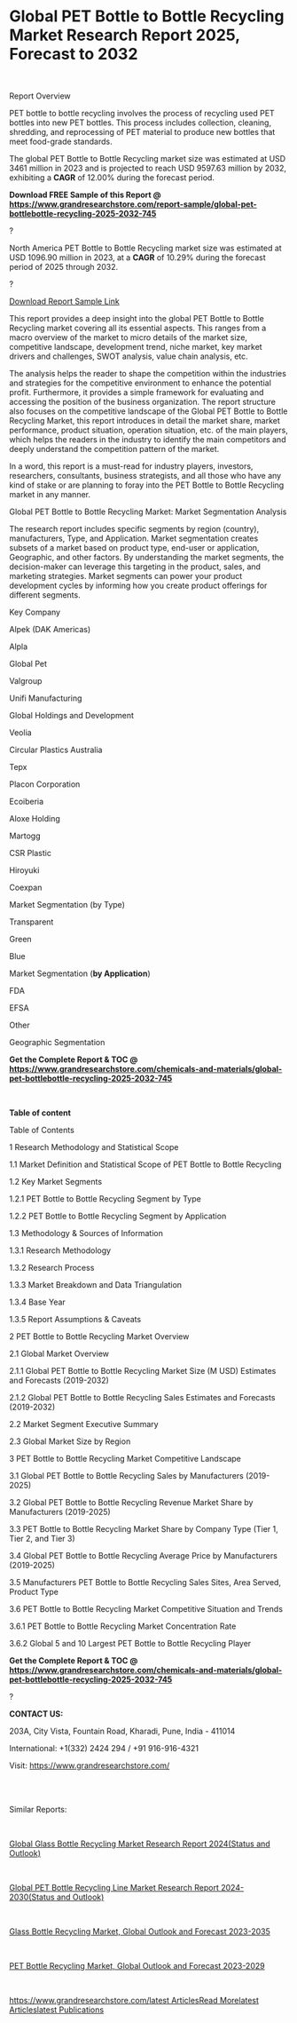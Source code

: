 <h1>Global PET Bottle to Bottle Recycling Market Research Report 2025, Forecast to 2032</h1><br/><p>Report Overview</p>
 
 
 
 <p>PET bottle to bottle recycling involves the process of recycling used PET bottles into new PET bottles. This process includes collection, cleaning, shredding, and reprocessing of PET material to produce new bottles that meet food-grade standards.</p>
 
 
 
 <p>The global PET Bottle to Bottle Recycling market size was estimated at USD 3461 million in 2023 and is projected to reach USD 9597.63 million by 2032, exhibiting a <strong>CAGR</strong> of 12.00% during the forecast period.</p>
 
 
 
 <div><b>Download FREE Sample of this Report @ <a href="https://www.grandresearchstore.com/report-sample/global-pet-bottlebottle-recycling-2025-2032-745">https://www.grandresearchstore.com/report-sample/global-pet-bottlebottle-recycling-2025-2032-745</a></b></div>
 
 
 
 <p>? </p>
 
 
 
 <p>North America PET Bottle to Bottle Recycling market size was estimated at USD 1096.90 million in 2023, at a <strong>CAGR</strong> of 10.29% during the forecast period of 2025 through 2032.</p>
 
 
 
 <p>? </p>
 
 
 
 <p><a href="https://www.grandresearchstore.com/mr-admin/report-sample/global-pet-bottlebottle-recycling-2025-2032-745">Download Report Sample Link</a></p>
 
 
 
 <p>This report provides a deep insight into the global PET Bottle to Bottle Recycling market covering all its essential aspects. This ranges from a macro overview of the market to micro details of the market size, competitive landscape, development trend, niche market, key market drivers and challenges, SWOT analysis, value chain analysis, etc.</p>
 
 
 
 <p>The analysis helps the reader to shape the competition within the industries and strategies for the competitive environment to enhance the potential profit. Furthermore, it provides a simple framework for evaluating and accessing the position of the business organization. The report structure also focuses on the competitive landscape of the Global PET Bottle to Bottle Recycling Market, this report introduces in detail the market share, market performance, product situation, operation situation, etc. of the main players, which helps the readers in the industry to identify the main competitors and deeply understand the competition pattern of the market.</p>
 
 
 
 <p>In a word, this report is a must-read for industry players, investors, researchers, consultants, business strategists, and all those who have any kind of stake or are planning to foray into the PET Bottle to Bottle Recycling market in any manner.</p>
 
 
 
 <p>Global PET Bottle to Bottle Recycling Market: Market Segmentation Analysis</p>
 
 
 
 <p>The research report includes specific segments by region (country), manufacturers, Type, and Application. Market segmentation creates subsets of a market based on product type, end-user or application, Geographic, and other factors. By understanding the market segments, the decision-maker can leverage this targeting in the product, sales, and marketing strategies. Market segments can power your product development cycles by informing how you create product offerings for different segments.</p>
 
 
 
 <p>Key Company</p>
 
 
 
 <p>Alpek (DAK Americas)</p>
 
 
 
 <p>Alpla</p>
 
 
 
 <p>Global Pet</p>
 
 
 
 <p>Valgroup</p>
 
 
 
 <p>Unifi Manufacturing</p>
 
 
 
 <p>Global Holdings and Development</p>
 
 
 
 <p>Veolia</p>
 
 
 
 <p>Circular Plastics Australia</p>
 
 
 
 <p>Tepx</p>
 
 
 
 <p>Placon Corporation</p>
 
 
 
 <p>Ecoiberia</p>
 
 
 
 <p>Aloxe Holding</p>
 
 
 
 <p>Martogg</p>
 
 
 
 <p>CSR Plastic</p>
 
 
 
 <p>Hiroyuki</p>
 
 
 
 <p>Coexpan</p>
 
 
 
 <p>Market Segmentation (by Type)</p>
 
 
 
 <p>Transparent</p>
 
 
 
 <p>Green</p>
 
 
 
 <p>Blue</p>
 
 
 
 <p>Market Segmentation (<strong>by Application</strong>)</p>
 
 
 
 <p>FDA</p>
 
 
 
 <p>EFSA</p>
 
 
 
 <p>Other</p>
 
 
 
 <p>Geographic Segmentation</p>
 
 
 
 <div><b>Get the Complete Report & TOC @ <a href="https://www.grandresearchstore.com/chemicals-and-materials/global-pet-bottlebottle-recycling-2025-2032-745">https://www.grandresearchstore.com/chemicals-and-materials/global-pet-bottlebottle-recycling-2025-2032-745</a></b></div>
 
 
 
 <p><br />
 
 <b>Table of content</b></p>
 
 
 
 <p>Table of Contents<br />
 
 1 Research Methodology and Statistical Scope<br />
 
 1.1 Market Definition and Statistical Scope of PET Bottle to Bottle Recycling<br />
 
 1.2 Key Market Segments<br />
 
 1.2.1 PET Bottle to Bottle Recycling Segment by Type<br />
 
 1.2.2 PET Bottle to Bottle Recycling Segment by Application<br />
 
 1.3 Methodology & Sources of Information<br />
 
 1.3.1 Research Methodology<br />
 
 1.3.2 Research Process<br />
 
 1.3.3 Market Breakdown and Data Triangulation<br />
 
 1.3.4 Base Year<br />
 
 1.3.5 Report Assumptions & Caveats<br />
 
 2 PET Bottle to Bottle Recycling Market Overview<br />
 
 2.1 Global Market Overview<br />
 
 2.1.1 Global PET Bottle to Bottle Recycling Market Size (M USD) Estimates and Forecasts (2019-2032)<br />
 
 2.1.2 Global PET Bottle to Bottle Recycling Sales Estimates and Forecasts (2019-2032)<br />
 
 2.2 Market Segment Executive Summary<br />
 
 2.3 Global Market Size by Region<br />
 
 3 PET Bottle to Bottle Recycling Market Competitive Landscape<br />
 
 3.1 Global PET Bottle to Bottle Recycling Sales by Manufacturers (2019-2025)<br />
 
 3.2 Global PET Bottle to Bottle Recycling Revenue Market Share by Manufacturers (2019-2025)<br />
 
 3.3 PET Bottle to Bottle Recycling Market Share by Company Type (Tier 1, Tier 2, and Tier 3)<br />
 
 3.4 Global PET Bottle to Bottle Recycling Average Price by Manufacturers (2019-2025)<br />
 
 3.5 Manufacturers PET Bottle to Bottle Recycling Sales Sites, Area Served, Product Type<br />
 
 3.6 PET Bottle to Bottle Recycling Market Competitive Situation and Trends<br />
 
 3.6.1 PET Bottle to Bottle Recycling Market Concentration Rate<br />
 
 3.6.2 Global 5 and 10 Largest PET Bottle to Bottle Recycling Player</p>
 
 
 
 <div><b>Get the Complete Report & TOC @ <a href="https://www.grandresearchstore.com/chemicals-and-materials/global-pet-bottlebottle-recycling-2025-2032-745">https://www.grandresearchstore.com/chemicals-and-materials/global-pet-bottlebottle-recycling-2025-2032-745</a></b></div>
 
 
 
 <p>? </p>
 
 
 
 <p><b>CONTACT US:</b><br />
 
 203A, City Vista, Fountain Road, Kharadi, Pune, India - 411014<br />
 
 International: +1(332) 2424 294 / +91 916-916-4321<br />
 
 Visit: <a href="https://www.grandresearchstore.com/">https://www.grandresearchstore.com/</a><br />
 
 <br />
 
 <br />
 
 Similar Reports:<br />
 
 <br />
 
 <a href="https://www.grandresearchstore.com/chemicals-and-materials/global-glass-bottle-recycling-2024-14">Global Glass Bottle Recycling Market Research Report 2024(Status and Outlook)</a><br />
 
 <br />
 
 <a href="https://www.grandresearchstore.com/machines/global-pet-bottle-recycling-line-2024-2030-74">Global PET Bottle Recycling Line Market Research Report 2024-2030(Status and Outlook)</a><br />
 
 <br />
 
 <a href="https://www.grandresearchstore.com/chemicals-and-materials/global-glass-bottle-recycling-forecast-2023-2035-801">Glass Bottle Recycling Market, Global Outlook and Forecast 2023-2035</a><br />
 
 <br />
 
 <a href="https://www.grandresearchstore.com/ict-and-media/global-pet-bottle-recycling-forecast-2023-2029-453">PET Bottle Recycling Market, Global Outlook and Forecast 2023-2029</a><br />
 
 <br />
 
 <a href="https://gyeongbokgung.com">https://www.grandresearchstore.com/</a><a href="https://hallyeomaritime.com">latest Articles</a><a href="https://jingwansa.com">Read More</a><a href="https://nguoiviet.jp/">latest Articles</a><a href="https://www.intelmarketresearch.com/">latest Publications</a></p>